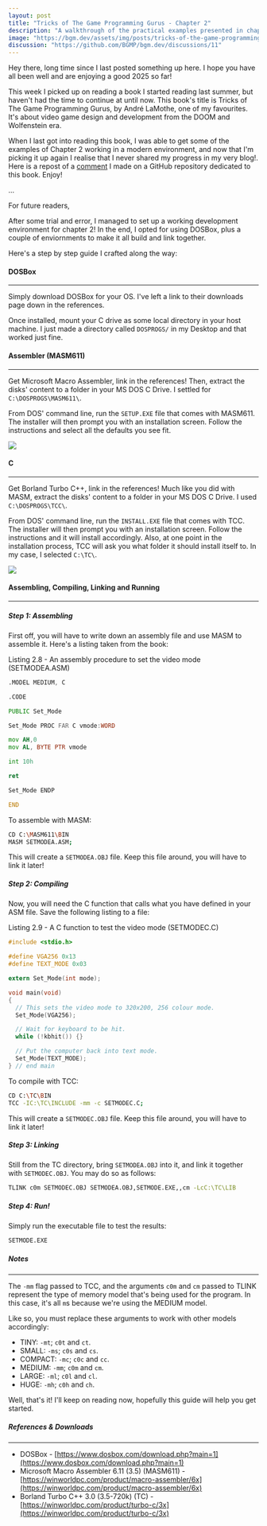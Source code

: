 ```yaml
---
layout: post
title: "Tricks of The Game Programming Gurus - Chapter 2"
description: "A walkthrough of the practical examples presented in chapter 2 of the book 'Tricks of the Game Programming Gurus'."
image: "https://bgm.dev/assets/img/posts/tricks-of-the-game-programming-gurus-chapter-2/cover.png"
discussion: "https://github.com/BGMP/bgm.dev/discussions/11"
---
```

Hey there, long time since I last posted something up here. I hope you have all been well and are enjoying a good 2025
so far!

This week I picked up on reading a book I started reading last summer, but haven't had the time to continue at until now.
This book's title is Tricks of The Game Programming Gurus, by André LaMothe, one of my favourites. It's about
video game design and development from the DOOM and Wolfenstein era.

When I last got into reading this book, I was able to get some of the examples of Chapter 2 working in a modern
environment, and now that I'm picking it up again I realise that I never shared my progress in my very blog!. Here is 
a repost of a [comment](https://github.com/myfoundation/Game-Programming-Gurus-Reloaded/issues/2#issuecomment-1934658181)
I made on a GitHub repository dedicated to this book. Enjoy!

...

For future readers,

After some trial and error, I managed to set up a working development environment for chapter 2! In the end, I opted for using DOSBox, plus a couple of enviornments to make it all build and link together.

Here's a step by step guide I crafted along the way:

#### DOSBox
---
Simply download DOSBox for your OS. I've left a link to their downloads page down in the references.

Once installed, mount your C drive as some local directory in your host machine. I just made a directory called `DOSPROGS/` in my Desktop and that worked just fine.

#### Assembler (MASM611)
---
Get Microsoft Macro Assembler, link in the references! Then, extract the disks' content to a folder in your MS DOS C Drive. I settled for `C:\DOSPROGS\MASM611\`.

From DOS' command line, run the `SETUP.EXE` file that comes with MASM611. The installer will then prompt you with an installation screen. Follow the instructions and select all the defaults you see fit.

<img src="https://github.com/myfoundation/Game-Programming-Gurus-Reloaded/assets/26081543/fe0dd6ee-ba8a-4e2c-8d4e-40b5fee2537e">

#### C
---
Get Borland Turbo C++, link in the references! Much like you did with MASM, extract the disks' content to a folder in your MS DOS C Drive. I used `C:\DOSPROGS\TCC\`.

From DOS' command line, run the `INSTALL.EXE` file that comes with TCC. The installer will then prompt you with an installation screen. Follow the instructions and it will install accordingly. Also, at one point in the installation process, TCC will ask you what folder it should install itself to. In my case, I selected `C:\TC\`.

<img src="https://github.com/myfoundation/Game-Programming-Gurus-Reloaded/assets/26081543/377a72e8-0e59-45ea-a7fe-943053eb5396">

#### Assembling, Compiling, Linking and Running
---
#####  Step 1: Assembling
First off, you will have to write down an assembly file and use MASM to assemble it. Here's a listing taken from the book:

Listing 2.8 - An assembly procedure to set the video mode (SETMODEA.ASM)
```asm
.MODEL MEDIUM, C

.CODE

PUBLIC Set_Mode

Set_Mode PROC FAR C vmode:WORD

mov AH,0
mov AL, BYTE PTR vmode

int 10h

ret

Set_Mode ENDP

END
```

To assemble with MASM:
```bash
CD C:\MASM611\BIN
MASM SETMODEA.ASM;
```

This will create a `SETMODEA.OBJ` file. Keep this file around, you will have to link it later!

##### Step 2: Compiling
Now, you will need the C function that calls what you have defined in your ASM file. Save the following listing to a file:

Listing 2.9 - A C function to test the video mode (SETMODEC.C)
```c
#include <stdio.h>

#define VGA256 0x13
#define TEXT_MODE 0x03

extern Set_Mode(int mode);

void main(void)
{
  // This sets the video mode to 320x200, 256 colour mode.
  Set_Mode(VGA256);

  // Wait for keyboard to be hit.
  while (!kbhit()) {}

  // Put the computer back into text mode.
  Set_Mode(TEXT_MODE);
} // end main
```

To compile with TCC:
```bash
CD C:\TC\BIN
TCC -IC:\TC\INCLUDE -mm -c SETMODEC.C;
```

This will create a `SETMODEC.OBJ` file. Keep this file around, you will have to link it later!

##### Step 3: Linking
Still from the TC directory, bring `SETMODEA.OBJ` into it, and link it together with `SETMODEC.OBJ`. You may do so as follows:
```bash
TLINK c0m SETMODEC.OBJ SETMODEA.OBJ,SETMODE.EXE,,cm -LcC:\TC\LIB
```

##### Step 4: Run!
Simply run the executable file to test the results:
```bash
SETMODE.EXE
```

##### Notes
---
The `-mm` flag passed to TCC, and the arguments `c0m` and `cm` passed to TLINK represent the type of memory model that's being used for the program. In this case, it's all `m`s because we're using the MEDIUM model.

Like so, you must replace these arguments to work with other models accordingly:
* TINY: `-mt`; `c0t` and `ct`.
* SMALL: `-ms`; `c0s` and `cs`.
* COMPACT: `-mc`; `c0c` and `cc`.
* MEDIUM: `-mm`; `c0m` and `cm`.
* LARGE: `-ml`; `c0l` and `cl`.
* HUGE: `-mh`; `c0h` and `ch`.

Well, that's it! I'll keep on reading now, hopefully this guide will help you get started.

##### References & Downloads
---
- DOSBox - [https://www.dosbox.com/download.php?main=1](https://www.dosbox.com/download.php?main=1)
- Microsoft Macro Assembler 6.11 (3.5) (MASM611) - [https://winworldpc.com/product/macro-assembler/6x](https://winworldpc.com/product/macro-assembler/6x)
- Borland Turbo C++ 3.0 (3.5-720k) (TC) - [https://winworldpc.com/product/turbo-c/3x](https://winworldpc.com/product/turbo-c/3x)
